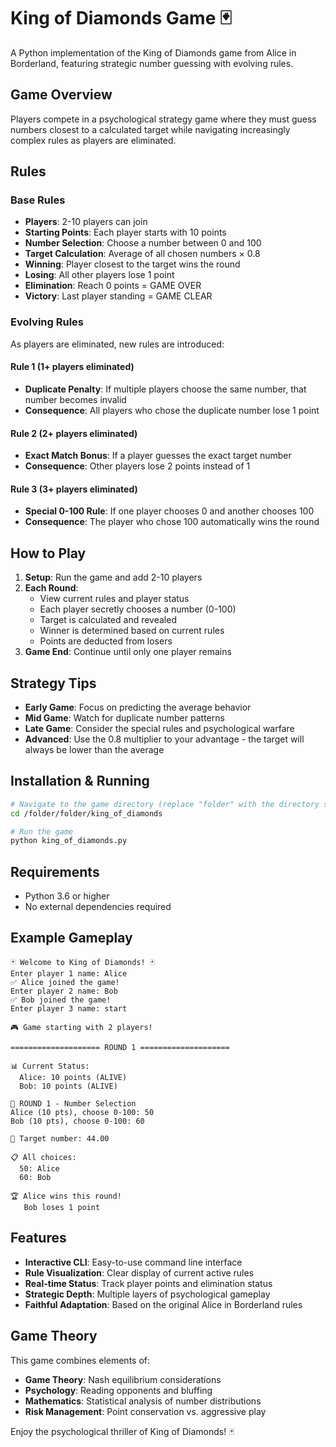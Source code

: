 # King of Diamonds Game 🃏

A Python implementation of the King of Diamonds game from Alice in Borderland, featuring strategic number guessing with evolving rules.

## Game Overview

Players compete in a psychological strategy game where they must guess numbers closest to a calculated target while navigating increasingly complex rules as players are eliminated.

## Rules

### Base Rules
- **Players**: 2-10 players can join
- **Starting Points**: Each player starts with 10 points
- **Number Selection**: Choose a number between 0 and 100
- **Target Calculation**: Average of all chosen numbers × 0.8
- **Winning**: Player closest to the target wins the round
- **Losing**: All other players lose 1 point
- **Elimination**: Reach 0 points = GAME OVER
- **Victory**: Last player standing = GAME CLEAR

### Evolving Rules

As players are eliminated, new rules are introduced:

#### Rule 1 (1+ players eliminated)
- **Duplicate Penalty**: If multiple players choose the same number, that number becomes invalid
- **Consequence**: All players who chose the duplicate number lose 1 point

#### Rule 2 (2+ players eliminated)  
- **Exact Match Bonus**: If a player guesses the exact target number
- **Consequence**: Other players lose 2 points instead of 1

#### Rule 3 (3+ players eliminated)
- **Special 0-100 Rule**: If one player chooses 0 and another chooses 100
- **Consequence**: The player who chose 100 automatically wins the round

## How to Play

1. **Setup**: Run the game and add 2-10 players
2. **Each Round**:
   - View current rules and player status
   - Each player secretly chooses a number (0-100)
   - Target is calculated and revealed
   - Winner is determined based on current rules
   - Points are deducted from losers
3. **Game End**: Continue until only one player remains

## Strategy Tips

- **Early Game**: Focus on predicting the average behavior
- **Mid Game**: Watch for duplicate number patterns
- **Late Game**: Consider the special rules and psychological warfare
- **Advanced**: Use the 0.8 multiplier to your advantage - the target will always be lower than the average

## Installation & Running

```bash
# Navigate to the game directory (replace "folder" with the directory steps your computer needs to take to get to the king_of_diamonds directory)
cd /folder/folder/king_of_diamonds

# Run the game
python king_of_diamonds.py
```

## Requirements

- Python 3.6 or higher
- No external dependencies required

## Example Gameplay

```
🃏 Welcome to King of Diamonds! 🃏
Enter player 1 name: Alice
✅ Alice joined the game!
Enter player 2 name: Bob
✅ Bob joined the game!
Enter player 3 name: start

🎮 Game starting with 2 players!

==================== ROUND 1 ====================

📊 Current Status:
  Alice: 10 points (ALIVE)
  Bob: 10 points (ALIVE)

🎯 ROUND 1 - Number Selection
Alice (10 pts), choose 0-100: 50
Bob (10 pts), choose 0-100: 60

🎯 Target number: 44.00

📋 All choices:
  50: Alice
  60: Bob

🏆 Alice wins this round!
   Bob loses 1 point
```

## Features

- **Interactive CLI**: Easy-to-use command line interface
- **Rule Visualization**: Clear display of current active rules
- **Real-time Status**: Track player points and elimination status
- **Strategic Depth**: Multiple layers of psychological gameplay
- **Faithful Adaptation**: Based on the original Alice in Borderland rules

## Game Theory

This game combines elements of:
- **Game Theory**: Nash equilibrium considerations
- **Psychology**: Reading opponents and bluffing
- **Mathematics**: Statistical analysis of number distributions
- **Risk Management**: Point conservation vs. aggressive play

Enjoy the psychological thriller of King of Diamonds! 🃏
